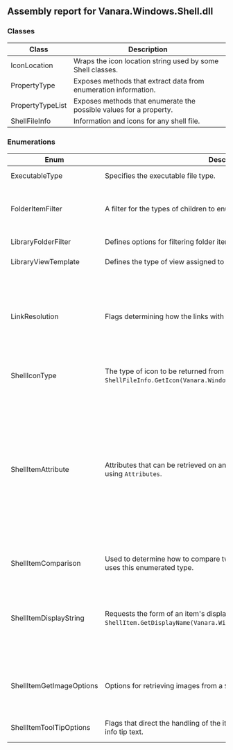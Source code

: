 ## Assembly report for Vanara.Windows.Shell.dll
### Classes
Class | Description
---- | ----
IconLocation | Wraps the icon location string used by some Shell classes.
PropertyType | Exposes methods that extract data from enumeration information.
PropertyTypeList | Exposes methods that enumerate the possible values for a property.
ShellFileInfo | Information and icons for any shell file.
### Enumerations
Enum | Description | Values
---- | ---- | ----
ExecutableType | Specifies the executable file type. | Nonexecutable, DOS, Win32Console, Windows
FolderItemFilter | A filter for the types of children to enumerate. | Folders, NonFolders, IncludeHidden, Printers, Shareable, Storage, FastItems, FlatList, IncludeSuperHidden
LibraryFolderFilter | Defines options for filtering folder items. | FileSystemOnly, StorageObjects, AllItems
LibraryViewTemplate | Defines the type of view assigned to a library folder. | Documents, General, Music, Pictures, Videos, Custom
LinkResolution | Flags determining how the links with missing targets are resolved. | None, NoUI, AnyMatch, Update, NoUpdate, NoSearch, NoTrack, NoLinkInfo, InvokeMSI, NoUIWithMsgPump, OfferDeleteWithoutFile, KnownFolder, MachineInLocalTarget, UpdateMachineAndSid, NoObjectID
ShellIconType | The type of icon to be returned from `ShellFileInfo.GetIcon(Vanara.Windows.Shell.ShellIconType)`. | Large, Small, Open, ShellDefinedSize, LinkOverlay, Selected
ShellItemAttribute | Attributes that can be retrieved on an item (file or folder) or set of items using `Attributes`. | CanCopy, CanMove, CanLink, Storage, CanRename, CanDelete, HasPropSheet, DropTarget, CapabilityMask, System, Encrypted, IsSlow, Ghosted, Link, Share, ReadOnly, Hidden, DisplayAttrMask, NonEnumerated, NewContent, CanMoniker, HasStorage, Stream, StorageAncestor, Validate, Removable, Compressed, Browsable, FileSysAncestor, Folder, FileSystem, StorageCapMask, HasSubfolder, ContentsMask, PKEYMask
ShellItemComparison | Used to determine how to compare two Shell items. ShellItem.Compare uses this enumerated type. | Display, Canonical, SecondaryFileSystemPath, AllFields
ShellItemDisplayString | Requests the form of an item's display name to retrieve through `ShellItem.GetDisplayName(Vanara.Windows.Shell.ShellItemDisplayString)`. | NormalDisplay, ParentRelativeParsing, DesktopAbsoluteParsing, ParentRelativeEditing, DesktopAbsoluteEditing, FileSysPath, Url, ParentRelativeForAddressBar, ParentRelative, ParentRelativeForUI
ShellItemGetImageOptions | Options for retrieving images from a `ShellItem`. | ResizeToFit, BiggerSizeOk, MemoryOnly, IconOnly, ThumbnailOnly, InCacheOnly, CropToSquare, WideThumbnails, IconBackground, ScaleUp
ShellItemToolTipOptions | Flags that direct the handling of the item from which you're retrieving the info tip text. | Default, Name, LinkNotTarget, LinkTarget, AllowDelay, SingleLine
